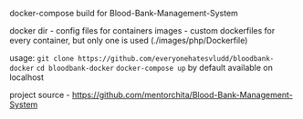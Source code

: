 docker-compose build for Blood-Bank-Management-System

docker dir - config files for containers
images - custom dockerfiles for every container, but only one is used (./images/php/Dockerfile)

usage:
```git clone https://github.com/everyonehatesvludd/bloodbank-docker``` 
```cd bloodbank-docker```
```docker-compose up```
by default available on localhost

project source - https://github.com/mentorchita/Blood-Bank-Management-System
